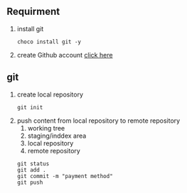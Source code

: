 ## Requirment  
   1. install git
      ```
      choco install git -y
      ```
   2. create Github account 
     [click here](https://github.com/join?source=login)  

## git 
   1. create local repository 
      ```
      git init
      ```
   2. push content from local repository to remote repository 
      1. working tree 
      2. staging/inddex area
      3. local repository
      4. remote repository
      ```
      git status
      git add .
      git commit -m "payment method"
      git push
      ```  

